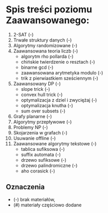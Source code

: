 # Spis treści poziomu Zaawansowanego:
1. 2-SAT (-)
2. Trwałe struktury danych (-)
3. Algorytmy randomizowane (-)
4. Zaawansowana teoria liczb (-)
   - algorytm rho pollarda (-)
   - chińskie twierdzenie o resztach (-)
   - binarne gcd (-)
   - zaawansowana arytmetyka modulo (-)
   - trik z pierwiastkiem sześciennym (-)
5. Zaawansowany DP (-)
   - slope trick (-)
   - convex hull trick (-)
   - optymalizacja z dziel i zwyciężaj (-)
   - optymalizacja knutha (-)
   - sum over subsets (-)
6. Grafy planarne (-)
7. Algorytmy przepływowe (-)
8. Problemy NP (-)
9. Skojarzenia w grafach (-)
10. Usuwanie offline (-)
11. Zaawansowane algorytmy tekstowe (-)
    - tablica sufiksowa (-)
    - suffix automata (-)
    - drzewo sufiksowe (-)
    - drzewo palindromiczne (-)
    - aho corasick (-)

## Oznaczenia
- (-) brak materiałów,
- (#) materiały częściowo dodane
